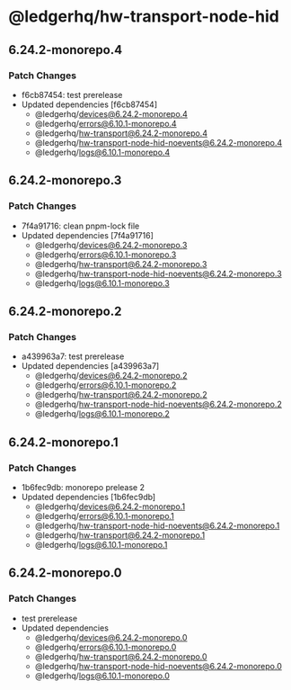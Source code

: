 # @ledgerhq/hw-transport-node-hid

## 6.24.2-monorepo.4

### Patch Changes

- f6cb87454: test prerelease
- Updated dependencies [f6cb87454]
  - @ledgerhq/devices@6.24.2-monorepo.4
  - @ledgerhq/errors@6.10.1-monorepo.4
  - @ledgerhq/hw-transport@6.24.2-monorepo.4
  - @ledgerhq/hw-transport-node-hid-noevents@6.24.2-monorepo.4
  - @ledgerhq/logs@6.10.1-monorepo.4

## 6.24.2-monorepo.3

### Patch Changes

- 7f4a91716: clean pnpm-lock file
- Updated dependencies [7f4a91716]
  - @ledgerhq/devices@6.24.2-monorepo.3
  - @ledgerhq/errors@6.10.1-monorepo.3
  - @ledgerhq/hw-transport@6.24.2-monorepo.3
  - @ledgerhq/hw-transport-node-hid-noevents@6.24.2-monorepo.3
  - @ledgerhq/logs@6.10.1-monorepo.3

## 6.24.2-monorepo.2

### Patch Changes

- a439963a7: test prerelease
- Updated dependencies [a439963a7]
  - @ledgerhq/devices@6.24.2-monorepo.2
  - @ledgerhq/errors@6.10.1-monorepo.2
  - @ledgerhq/hw-transport@6.24.2-monorepo.2
  - @ledgerhq/hw-transport-node-hid-noevents@6.24.2-monorepo.2
  - @ledgerhq/logs@6.10.1-monorepo.2

## 6.24.2-monorepo.1

### Patch Changes

- 1b6fec9db: monorepo prelease 2
- Updated dependencies [1b6fec9db]
  - @ledgerhq/devices@6.24.2-monorepo.1
  - @ledgerhq/errors@6.10.1-monorepo.1
  - @ledgerhq/hw-transport-node-hid-noevents@6.24.2-monorepo.1
  - @ledgerhq/hw-transport@6.24.2-monorepo.1
  - @ledgerhq/logs@6.10.1-monorepo.1

## 6.24.2-monorepo.0

### Patch Changes

- test prerelease
- Updated dependencies
  - @ledgerhq/devices@6.24.2-monorepo.0
  - @ledgerhq/errors@6.10.1-monorepo.0
  - @ledgerhq/hw-transport@6.24.2-monorepo.0
  - @ledgerhq/hw-transport-node-hid-noevents@6.24.2-monorepo.0
  - @ledgerhq/logs@6.10.1-monorepo.0
